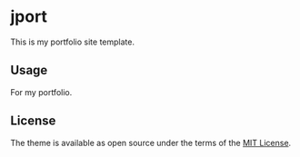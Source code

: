 ﻿# jport

This is my portfolio site template.
## Usage

For my portfolio. 

## License

The theme is available as open source under the terms of the [MIT License](https://opensource.org/licenses/MIT).

